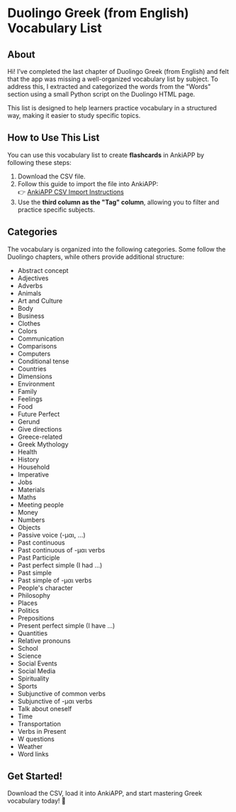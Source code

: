 # **Duolingo Greek (from English) Vocabulary List**  

## **About**  
Hi! I’ve completed the last chapter of Duolingo Greek (from English) and felt that the app was missing a well-organized vocabulary list by subject. To address this, I extracted and categorized the words from the "Words" section using a small Python script on the Duolingo HTML page.  

This list is designed to help learners practice vocabulary in a structured way, making it easier to study specific topics.  

## **How to Use This List**  
You can use this vocabulary list to create **flashcards** in AnkiAPP by following these steps:  

1. Download the CSV file.  
2. Follow this guide to import the file into AnkiAPP:  
   👉 [AnkiAPP CSV Import Instructions](https://www.ankiapp.com/support/solutions/d9195d06/can-i-import-decks-from-spreadsheets-csv-/)  
3. Use the **third column as the "Tag" column**, allowing you to filter and practice specific subjects.  

## **Categories**  
The vocabulary is organized into the following categories. Some follow the Duolingo chapters, while others provide additional structure:  

- Abstract concept  
- Adjectives  
- Adverbs  
- Animals  
- Art and Culture  
- Body  
- Business  
- Clothes  
- Colors  
- Communication  
- Comparisons  
- Computers  
- Conditional tense  
- Countries  
- Dimensions  
- Environment  
- Family  
- Feelings  
- Food  
- Future Perfect  
- Gerund  
- Give directions  
- Greece-related  
- Greek Mythology  
- Health  
- History  
- Household  
- Imperative  
- Jobs  
- Materials  
- Maths  
- Meeting people  
- Money  
- Numbers  
- Objects  
- Passive voice (-μαι, …)  
- Past continuous  
- Past continuous of -μαι verbs  
- Past Participle  
- Past perfect simple (I had …)  
- Past simple  
- Past simple of -μαι verbs  
- People's character  
- Philosophy  
- Places  
- Politics  
- Prepositions  
- Present perfect simple (I have …)  
- Quantities  
- Relative pronouns  
- School  
- Science  
- Social Events  
- Social Media  
- Spirituality  
- Sports  
- Subjunctive of common verbs  
- Subjunctive of -μαι verbs  
- Talk about oneself  
- Time  
- Transportation  
- Verbs in Present  
- W questions  
- Weather  
- Word links  

## **Get Started!**  
Download the CSV, load it into AnkiAPP, and start mastering Greek vocabulary today! 🎉  
